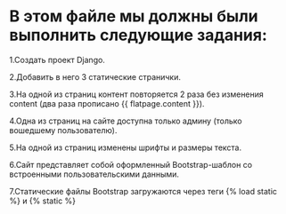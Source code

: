 # В этом файле мы должны были выполнить следующие задания:

1.Создать проект Django.

2.Добавить в него 3 статические странички.

3.На одной из страниц контент повторяется 2 раза без изменения content (два раза прописано {{ flatpage.content }}).

4.Одна из страниц на сайте доступна только админу (только вошедшему пользователю).

5.На одной из страниц изменены шрифты и размеры текста.

6.Сайт представляет собой оформленный Bootstrap-шаблон со встроенными пользовательскими данными.

7.Статические файлы Bootstrap загружаются через теги {% load static %} и {% static %}
